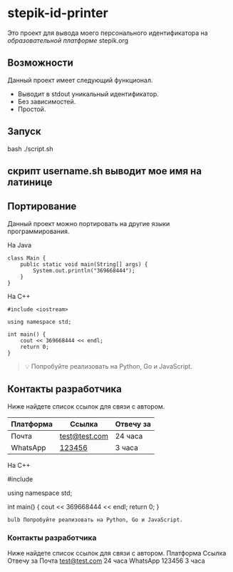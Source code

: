 # stepik-id-printer
Это проект для вывода моего персонального идентификатора на *образовательной платформе* stepik.org
## Возможности

Данный проект имеет следующий функционал.

* Выводит в stdout уникальный идентификатор.
* Без зависимостей.
* Простой.

## Запуск

bash ./script.sh

## скрипт username.sh выводит мое имя на латинице

## Портирование

Данный проект можно портировать на другие языки программирования.

На Java

	class Main {
		public static void main(String[] args) {
			System.out.println("369668444");
		}
	}

На C++

	#include <iostream>

	using namespace std;

	int main() {
		cout << 369668444 << endl;
		return 0;
	}

> 💡 Попробуйте реализовать на Python, Go и JavaScript.
## Контакты разработчика

Ниже найдете список ссылок для связи с автором.

| Платформа | Ссылка                  | Отвечу за |
|-----------|-------------------------|-----------|
| Почта     | [test@test.com](test@test.com) | 24 часа   |
| WhatsApp  | [123456](123456)        | 3 часа    |

На C++

#include <iostream>

using namespace std;

int main() {
	cout << 369668444 << endl;
	return 0;
}

    bulb Попробуйте реализовать на Python, Go и JavaScript.

### Контакты разработчика

Ниже найдете список ссылок для связи с автором.
Платформа 	Ссылка 	Отвечу за
Почта 	test@test.com 	24 часа
WhatsApp 	123456 	3 часа
